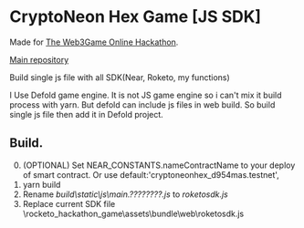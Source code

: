 # CryptoNeon Hex Game [JS SDK]
Made for [The Web3Game Online Hackathon](https://roketo.notion.site/The-Web3Game-Online-Hackathon-84fabf42829d44bba1045bb6ce001923).

[Main repository](https://github.com/d954mas/hackathon-rocketo-game) 

Build single js file with all SDK(Near, Roketo, my functions)

I Use Defold game engine. It is not JS game engine so i can't mix it build process with yarn. But defold can include js files in web build. So build single js file then add it in Defold project.

## Build.

 0. (OPTIONAL) Set NEAR_CONSTANTS.nameContractName to your deploy of smart contract. Or use default:'cryptoneonhex_d954mas.testnet',
 1. yarn build 
 2. Rename *build\static\js\main.????????.js* to
    *roketosdk.js* 
 3. Replace current SDK file \rocketo_hackathon_game\assets\bundle\web\roketosdk.js


